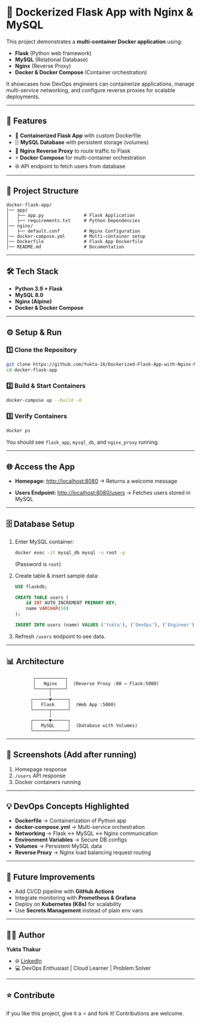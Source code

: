 # 🚀 Dockerized Flask App with Nginx & MySQL

This project demonstrates a **multi-container Docker application** using:

* **Flask** (Python web framework)
* **MySQL** (Relational Database)
* **Nginx** (Reverse Proxy)
* **Docker & Docker Compose** (Container orchestration)

It showcases how DevOps engineers can containerize applications, manage multi-service networking, and configure reverse proxies for scalable deployments.

---

## 📌 Features

* 🐳 **Containerized Flask App** with custom Dockerfile
* 🗄️ **MySQL Database** with persistent storage (volumes)
* 🔄 **Nginx Reverse Proxy** to route traffic to Flask
* ⚡ **Docker Compose** for multi-container orchestration
* 🌐 API endpoint to fetch users from database

---

## 📂 Project Structure

```
docker-flask-app/
│── app/
│   ├── app.py               # Flask Application
│   ├── requirements.txt     # Python Dependencies
│── nginx/
│   ├── default.conf         # Nginx Configuration
│── docker-compose.yml       # Multi-container setup
│── Dockerfile               # Flask App Dockerfile
│── README.md                # Documentation
```

---

## 🛠️ Tech Stack

* **Python 3.9 + Flask**
* **MySQL 8.0**
* **Nginx (Alpine)**
* **Docker & Docker Compose**

---

## ⚙️ Setup & Run

### 1️⃣ Clone the Repository

```bash
git clone https://github.com/Yukta-16/Dockerized-Flask-App-with-Nginx-MySQL.git
cd docker-flask-app
```

### 2️⃣ Build & Start Containers

```bash
docker-compose up --build -d
```

### 3️⃣ Verify Containers

```bash
docker ps
```

You should see `flask_app`, `mysql_db`, and `nginx_proxy` running.

---

## 🌐 Access the App

* **Homepage:** [http://localhost:8080](http://localhost:8080)
  → Returns a welcome message

* **Users Endpoint:** [http://localhost:8080/users](http://localhost:8080/users)
  → Fetches users stored in MySQL

---

## 🗄️ Database Setup

1. Enter MySQL container:

   ```bash
   docker exec -it mysql_db mysql -u root -p
   ```

   (Password is `root`)

2. Create table & insert sample data:

   ```sql
   USE flaskdb;

   CREATE TABLE users (
       id INT AUTO_INCREMENT PRIMARY KEY,
       name VARCHAR(50)
   );

   INSERT INTO users (name) VALUES ('Yukta'), ('DevOps'), ('Engineer');
   ```

3. Refresh `/users` endpoint to see data.

---

## 📊 Architecture

```
          ┌───────────┐
          │   Nginx   │  (Reverse Proxy :80 → Flask:5000)
          └─────┬─────┘
                │
         ┌──────▼──────┐
         │   Flask     │  (Web App :5000)
         └──────┬──────┘
                │
         ┌──────▼──────┐
         │   MySQL     │  (Database with Volumes)
         └─────────────┘
```

---

## 📸 Screenshots (Add after running)

1. Homepage response
2. `/users` API response
3. Docker containers running

---

## 💡 DevOps Concepts Highlighted

* **Dockerfile** → Containerization of Python app
* **docker-compose.yml** → Multi-service orchestration
* **Networking** → Flask ↔ MySQL ↔ Nginx communication
* **Environment Variables** → Secure DB configs
* **Volumes** → Persistent MySQL data
* **Reverse Proxy** → Nginx load balancing request routing

---

## 🚀 Future Improvements

* Add CI/CD pipeline with **GitHub Actions**
* Integrate monitoring with **Prometheus & Grafana**
* Deploy on **Kubernetes (K8s)** for scalability
* Use **Secrets Management** instead of plain env vars

---

## 👩‍💻 Author

**Yukta Thakur**

* 🌐 [LinkedIn](https://linkedin.com/in/your-profile)
* 💻 DevOps Enthusiast | Cloud Learner | Problem Solver

---

## ⭐ Contribute

If you like this project, give it a ⭐ and fork it! Contributions are welcome.

